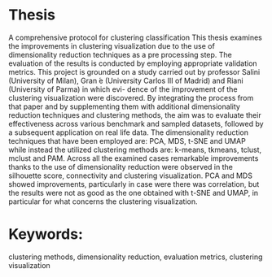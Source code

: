 # Thesis
A comprehensive protocol for clustering classification
This thesis examines the improvements in clustering visualization due to the use of
dimensionality reduction techniques as a pre processing step. The evaluation of the results
is conducted by employing appropriate validation metrics.
This project is grounded on a study carried out by professor Salini (University of Milan),
Gran  ́e (University Carlos III of Madrid) and Riani (University of Parma) in which evi-
dence of the improvement of the clustering visualization were discovered. By integrating
the process from that paper and by supplementing them with additional dimensionality
reduction techniques and clustering methods, the aim was to evaluate their effectiveness
across various benchmark and sampled datasets, followed by a subsequent application on
real life data.
The dimensionality reduction techniques that have been employed are: PCA, MDS, t-SNE
and UMAP while instead the utilized clustering methods are: k-means, tkmeans, tclust,
mclust and PAM.
Across all the examined cases remarkable improvements thanks to the use of dimensionality
reduction were observed in the silhouette score, connectivity and clustering visualization.
PCA and MDS showed improvements, particularly in case were there was correlation, but
the results were not as good as the one obtained with t-SNE and UMAP, in particular for
what concerns the clustering visualization.
# Keywords: 
clustering methods, dimensionality reduction, evaluation metrics, clustering
visualization
